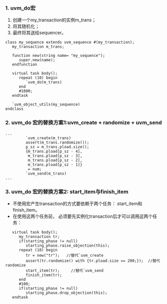 ### 1. uvm_do宏
   1. 创建一个my_transaction的实例m_trans；
   2. 将其随机化；
   3. 最终将其送给sequencer。 

~~~
class my_sequence extends uvm_sequence #(my_transaction);
   my_transaction m_trans;

   function new(string name= "my_sequence");
      super.new(name);
   endfunction

   virtual task body();
      repeat (10) begin
         `uvm_do(m_trans)
      end
      #1000;
   endtask

   `uvm_object_utils(my_sequence)
endclass
~~~

### 2. uvm_do 宏的替换方案1:uvm_create + randomize + uvm_send
~~~
...
         `uvm_create(m_trans)
         assert(m_trans.randomize());
         p_sz = m_trans.pload.size();
         {m_trans.pload[p_sz - 4], 
          m_trans.pload[p_sz - 3], 
          m_trans.pload[p_sz - 2], 
          m_trans.pload[p_sz - 1]} 
          = num; 
         `uvm_send(m_trans)
...
~~~

### 3. uvm_do 宏的替换方案2: start_item与finish_item
- 不使用宏产生transaction的方式要依赖于两个任务： start_item和finish_item。
- 在使用这两个任务前， 必须要先实例化transaction后才可以调用这两个任务：
~~~
   virtual task body();
      my_transaction tr;
      if(starting_phase != null) 
         starting_phase.raise_objection(this);
      repeat (10) begin
         tr = new("tr");   //替代`uvm_create
         assert(tr.randomize() with {tr.pload.size == 200;});  //替代randomize
         start_item(tr);     //替代`uvm_send  
         finish_item(tr);
      end
      #100;
      if(starting_phase != null) 
         starting_phase.drop_objection(this);
   endtask
~~~


